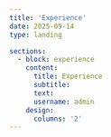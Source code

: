 ```yaml
---
title: 'Experience'
date: 2025-09-14
type: landing

sections:
  - block: experience
    content:
      title: Experience
      subtitle:
      text:
      username: admin
    design:
      columns: '2'
---
```

